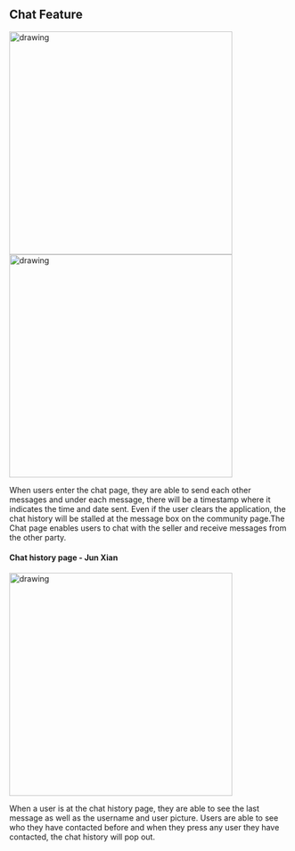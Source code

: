 ## Chat Feature
<img src="https://user-images.githubusercontent.com/94032164/182037174-75bccb07-e540-489e-82fb-f68d4cfb31f0.jpg" alt="drawing" width="400"/>

<img src="https://user-images.githubusercontent.com/94032164/182039204-459e49da-fbad-4805-aefc-9d00de7b6d4d.jpg" alt="drawing" width="400"/>

When users enter the chat page, they are able to send each other messages and under each message, there will be a timestamp where it indicates the time and date sent. Even if the user clears the application, the chat history will be stalled at the message box on the community page.The Chat page enables users to chat with the seller and receive messages from the other party. 

#### Chat history page - Jun Xian
<img src="https://user-images.githubusercontent.com/94032164/182038982-dea94d38-b392-4481-b106-c90418964fee.jpg" alt="drawing" width="400"/>

When a user is at the chat history page, they are able to see the last message as well as the username and user picture. Users are able to see who they have contacted before and when they press any user they have contacted, the chat history will pop out.

